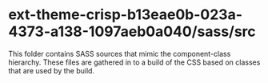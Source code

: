 # ext-theme-crisp-b13eae0b-023a-4373-a138-1097aeb0a040/sass/src

This folder contains SASS sources that mimic the component-class hierarchy. These files
are gathered in to a build of the CSS based on classes that are used by the build.

